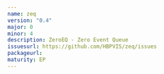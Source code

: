 ```yaml
---
name: zeq
version: "0.4"
major: 0
minor: 4
description: ZeroEQ - Zero Event Queue
issuesurl: https://github.com/HBPVIS/zeq/issues
packageurl: 
maturity: EP
---
```

